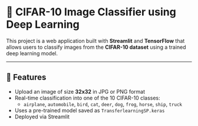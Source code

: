 # 🧠 CIFAR-10 Image Classifier using Deep Learning

This project is a web application built with **Streamlit** and **TensorFlow** that allows users to classify images from the **CIFAR-10 dataset** using a trained deep learning model.

---

## 🚀 Features

- Upload an image of size **32x32** in JPG or PNG format
- Real-time classification into one of the 10 CIFAR-10 classes:
  - `airplane`, `automobile`, `bird`, `cat`, `deer`, `dog`, `frog`, `horse`, `ship`, `truck`
- Uses a pre-trained model saved as `TransferlearningSP.keras`
- Deployed via Streamlit


